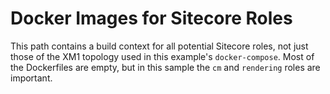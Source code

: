 # Docker Images for Sitecore Roles

This path contains a build context for all potential Sitecore roles,
not just those of the XM1 topology used in this example's `docker-compose`.
Most of the Dockerfiles are empty, but in this sample the `cm` and `rendering`
roles are important.